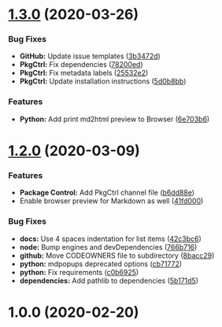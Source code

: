 # [1.3.0](https://github.com/jrappen/sublime-print/compare/1.2.0...1.3.0) (2020-03-26)


### Bug Fixes

* **GitHub:** Update issue templates ([3b3472d](https://github.com/jrappen/sublime-print/commit/3b3472da26a00129a672ad941262c377f2ad3352))
* **PkgCtrl:** Fix dependencies ([78200ed](https://github.com/jrappen/sublime-print/commit/78200edac366608faebf2058ab2eeb4fa697e708))
* **PkgCtrl:** Fix metadata labels ([25532e2](https://github.com/jrappen/sublime-print/commit/25532e286565841e6749f5b5e9f7f197dd1b0997))
* **PkgCtrl:** Update installation instructions ([5d0b8bb](https://github.com/jrappen/sublime-print/commit/5d0b8bbdc09451c28761e7c3441fcac40502b148))


### Features

* **Python:** Add print md2html preview to Browser ([6e703b6](https://github.com/jrappen/sublime-print/commit/6e703b6af5984b9b7560a449d11ecbee60bdbd7b))



# [1.2.0](https://github.com/jrappen/sublime-print/compare/1.0.0...1.2.0) (2020-03-09)

### Features

* **Package Control:** Add PkgCtrl channel file ([b6dd88e](https://github.com/jrappen/sublime-print/commit/b6dd88e9914565acef38e2033ab2ac5f8254671c))
* Enable browser preview for Markdown as well ([41fd000](https://github.com/jrappen/sublime-print/commit/41fd000e8e3c711fff2f16ea8cd6b09b428d9f40))

### Bug Fixes

* **docs:** Use 4 spaces indentation for list items ([42c3bc6](https://github.com/jrappen/sublime-print/commit/42c3bc6e13edfd648c3f01d31001355d03ec846b))
* **node:** Bump engines and devDependencies ([766b716](https://github.com/jrappen/sublime-print/commit/766b7168a181afea604962866fe2d99260bf1ef4))
* **github:** Move CODEOWNERS file to subdirectory ([8bacc29](https://github.com/jrappen/sublime-print/commit/8bacc2908547c0ac1d806f40ccd3e3f733f10624))
* **python:** mdpopups deprecated options ([cb71772](https://github.com/jrappen/sublime-print/commit/cb7177291fe665291f25250247a5a605a112cf52))
* **python:** Fix requirements ([c0b6925](https://github.com/jrappen/sublime-print/commit/c0b69256a6ab2a359fa05968ebebce1390bc3496))
* **dependencies:** Add pathlib to dependencies ([5b171d5](https://github.com/jrappen/sublime-print/commit/5b171d5e77d27a6e0322fb1838aef23e0744aca4))

# 1.0.0 (2020-02-20)

